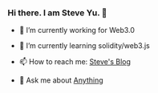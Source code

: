 ### Hi there. I am Steve Yu. 👋 

-  🔭 I’m currently working for Web3.0

- 🌱 I’m currently learning solidity/web3.js

- 📫 How to reach me: [Steve's Blog](https://steveyuowo.com/)

- 💬 Ask me about [Anything](https://github.com/SteveYuOWO/SteveYuOWO/issues)





<!--

**maczyt/maczyt** is a ✨ _special_ ✨ repository because its `README.md` (this file) appears on your GitHub profile.



Here are some ideas to get you started:



\- 🔭 I’m currently working on ...

\- 🌱 I’m currently learning ...

\- 👯 I’m looking to collaborate on ...

\- 🤔 I’m looking for help with ...

\- 💬 Ask me about ...

\- 📫 How to reach me: ...

\- 😄 Pronouns: ...

\- ⚡ Fun fact: ...

-->

